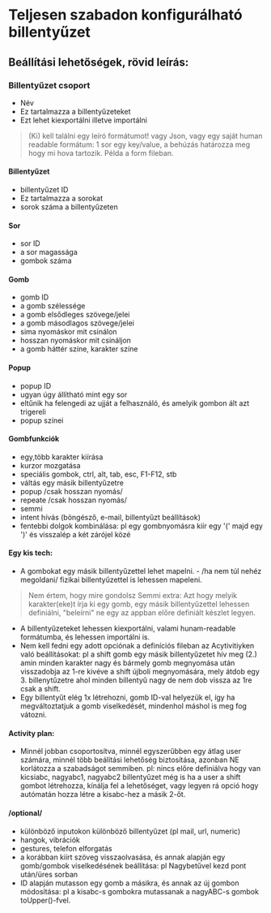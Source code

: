 # Teljesen szabadon konfigurálható billentyűzet

## Beállítási lehetőségek, rövid leírás:

### Billentyűzet csoport
- Név
- Ez tartalmazza a billentyűzeteket
- Ezt lehet kiexportálni illetve importálni
> (Ki) kell találni egy leíró formátumot!
> vagy Json, vagy egy saját human readable formátum: 1 sor egy key/value, a behúzás határozza meg hogy mi hova tartozik. Példa a form fileban.

#### Billentyűzet
- billentyűzet ID
- Ez tartalmazza a sorokat
- sorok száma a billentyűzeten

#### Sor
- sor ID
- a sor magassága
- gombok száma

#### Gomb
- gomb ID
- a gomb szélessége
- a gomb elsődleges szövege/jelei
- a gomb másodlagos szövege/jelei
- sima nyomáskor mit csinálon 
- hosszan nyomáskor mit csináljon
- a gomb háttér színe, karakter színe

#### Popup
- popup ID
- ugyan úgy állítható mint egy sor
- eltűnik ha felengedi az ujját a felhasználó, és amelyik gombon ált azt trigereli
- popup színei

#### Gombfunkciók
- egy,több karakter kiírása
- kurzor mozgatása
- speciális gombok, ctrl, alt, tab, esc, F1-F12, stb
- váltás egy másik billentyűzetre
- popup /csak hosszan nyomás/
- repeate /csak hosszan nyomás/
- semmi
- intent hívás (böngésző, e-mail, billentyűzt beállítások)
- fentebbi dolgok kombinálása: pl egy gombnyomásra kiír egy '(' majd egy ')' és visszalép a két zárójel közé


#### Egy kis tech:
- A gombokat egy másik billentyűzettel lehet mapelni. - /ha nem túl nehéz megoldani/ fizikai billentyűzettel is lehessen mapeleni.
> Nem értem, hogy mire gondolsz
> Semmi extra: Azt hogy melyik karakter(eke)t írja ki egy gomb, egy másik billentyűzettel lehessen definiálni, "beleírni" ne egy az appban előre definiált készlet legyen.

- A billentyűzeteket lehessen kiexportálni, valami hunam-readable formátumba, és lehessen importálni is.
- Nem kell fedni egy adott opciónak a definíciós fileban az Acytivitiyken való beállításokat: pl a shift gomb egy másik billentyűzetet hív meg (2.) amin minden karakter nagy és bármely gomb megnyomása után visszadobja az 1-re kivéve a shift újboli megnyomására, mely átdob egy 3. billenytűzetre ahol minden billentyű nagy de nem dob vissza az 1re csak a shift.
- Egy billentyűt elég 1x létrehozni, gomb ID-val helyezük el, így ha megváltoztatjuk a gomb viselkedését, mindenhol máshol is meg fog vátozni.

#### Activity plan:
- Minnél jobban csoportosítva, minnél egyszerűbben egy átlag user számára, minnél több beálítási lehetőség biztosítása, azonban NE korlátozza a szabadságot semmiben. pl: nincs előre definiálva hogy van kicsiabc, nagyabc1, nagyabc2 billentyűzet még is ha a user a shift gombot létrehozza, kínálja fel a lehetőséget, vagy legyen rá opció hogy autómatán hozza létre a kisabc-hez a másik 2-őt.

#### /optional/
- különböző inputokon különböző billentyűzet (pl mail, url, numeric)
- hangok, vibrációk
- gestures, telefon elforgatás
- a korábban kiírt szöveg visszaolvasása, és annak alapján egy gomb/gombok viselkedésének beállítása: pl Nagybetűvel kezd pont után/üres sorban
- ID alapján mutasson egy gomb a másikra, és annak az új gombon módosítása: pl a kisabc-s gombokra mutassanak a nagyABC-s gombok toUpper()-fvel.